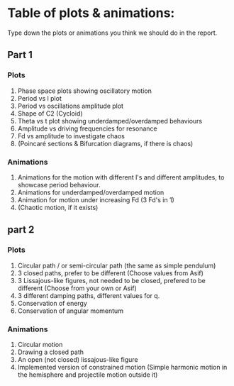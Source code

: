 # Table of plots & animations:
Type down the plots or animations you think we should do in the report. 

## Part 1
### Plots
1. Phase space plots showing oscillatory motion
2. Period vs l plot
3. Period vs oscillations amplitude plot
4. Shape of C2 (Cycloid)
5. Theta vs t plot showing underdamped/overdamped behaviours
6. Amplitude vs driving frequencies for resonance
7. Fd vs amplitude to investigate chaos
8. (Poincaré sections & Bifurcation diagrams, if there is chaos)

### Animations
1. Animations for the motion with different l's and different amplitudes, to showcase period behaviour.
2. Animations for underdamped/overdamped motion
3. Animation for motion under increasing Fd (3 Fd's in 1)
4. (Chaotic motion, if it exists)

## part 2
### Plots
1. Circular path / or semi-circular path (the same as simple pendulum)
2. 3 closed paths, prefer to be different (Choose values from Asif)
3. 3 Lissajous-like figures, not needed to be closed, prefered to be different (Choose from your own or Asif)
4. 3 different damping paths, different values for q.
5. Conservation of energy 
6. Conservation of angular momentum 

### Animations
1. Circular motion
2. Drawing a closed path
3. An open (not closed) lissajous-like figure
4. Implemented version of constrained motion (Simple harmonic motion in the hemisphere and projectile motion outside it)
